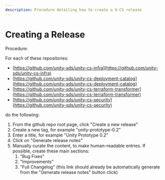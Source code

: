 ```yaml
---
description: Procedure detailing how to create a U-CS release
---
```


# Creating a Release

Procedure:

For each of these repositories:

* [https://github.com/unity-sds/unity-cs-infra](https://github.com/unity-sds/unity-cs-infra)
* [https://github.com/unity-sds/unity-cs-deployment-catalog](https://github.com/unity-sds/unity-cs-deployment-catalog)
* [https://github.com/unity-sds/unity-cs-terraform-transformer](https://github.com/unity-sds/unity-cs-terraform-transformer)
* [https://github.com/unity-sds/unity-cs-security](https://github.com/unity-sds/unity-cs-security)

do the following:

1. From the github repo root page, click "Create a new release"
2. Create a new tag, for example "unity-prototype-0.2"
3. Enter a title, for example "Unity Prototype 0.2"
4. Click on "Generate release notes"
5. Manually curate the content, to make human-readable entries.  If possible, create these main sections:
   1. "Bug Fixes"
   2. "Improvements"
   3. "Full Changelog" (this link should already be automatically generate from the "Generate release notes" button click)
